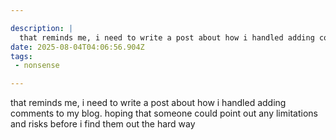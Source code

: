 ```yaml
---

description: |
  that reminds me, i need to write a post about how i handled adding comments to my blog. hoping that 
date: 2025-08-04T04:06:56.904Z
tags: 
 - nonsense

---
```

that reminds me, i need to write a post about how i handled adding comments to my blog. hoping that someone could point out any limitations and risks before i find them out the hard way